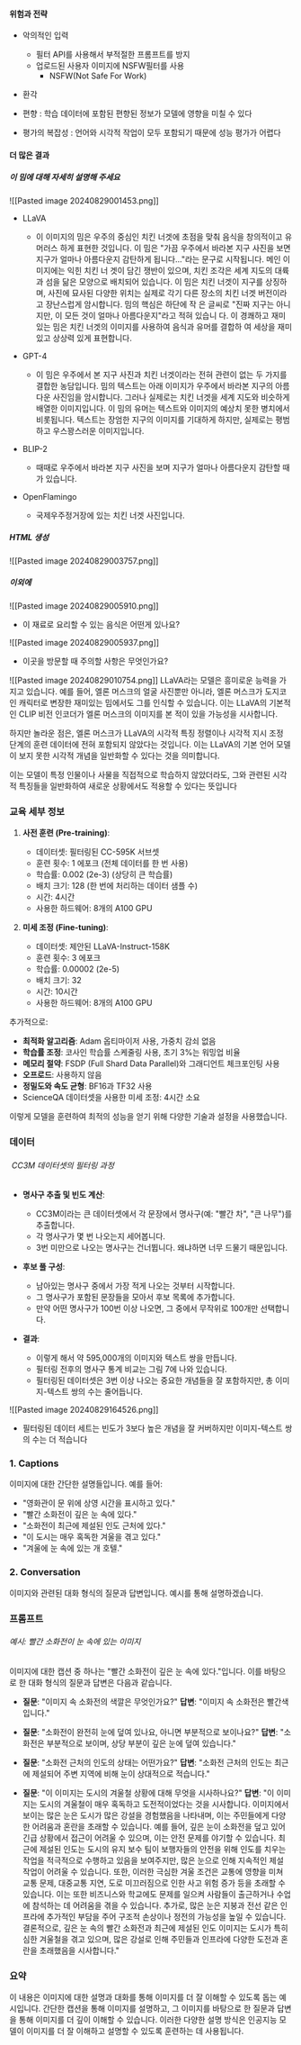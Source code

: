 #### 위험과 전략
- 악의적인 입력 
	- 필터 API를 사용해서 부적절한 프롬프트를 방지
	- 업로드된 사용자 이미지에 NSFW필터를 사용
		- NSFW(Not Safe For Work)

- 환각 
- 편향 : 학습 데이터에 포함된 편향된 정보가 모델에 영향을 미칠 수 있다
- 평가의 복잡성 : 언어와 시각적 작업이 모두 포함되기 때문에 성능 평가가 어렵다

#### 더 많은 결과
##### 이 밈에 대해 자세히 설명해 주세요
![[Pasted image 20240829001453.png]]

- LLaVA
	- 이 이미지의 밈은 우주의 중심인 치킨 너겟에 초점을 맞춰 음식을 창의적이고 유머러스
하게 표현한 것입니다. 이 밈은 "가끔 우주에서 바라본 지구 사진을 보면 지구가 얼마나
아름다운지 감탄하게 됩니다..."라는 문구로 시작됩니다. 메인 이미지에는 익힌 치킨 너
겟이 담긴 쟁반이 있으며, 치킨 조각은 세계 지도의 대륙과 섬을 닮은 모양으로 배치되어
있습니다. 이 밈은 치킨 너겟이 지구를 상징하며, 사진에 묘사된 다양한 위치는 실제로
각기 다른 장소의 치킨 너겟 버전이라고 장난스럽게 암시합니다. 밈의 핵심은 하단에 작
은 글씨로 "진짜 지구는 아니지만, 이 모든 것이 얼마나 아름다운지"라고 적혀 있습니
다. 이 경쾌하고 재미있는 밈은 치킨 너겟의 이미지를 사용하여 음식과 유머를 결합하
여 세상을 재미있고 상상력 있게 표현합니다.

- GPT-4
	- 이 밈은 우주에서 본 지구 사진과 치킨 너겟이라는 전혀 관련이 없는 두 가지를 결합한
농담입니다. 밈의 텍스트는 아래 이미지가 우주에서 바라본 지구의 아름다운 사진임을
암시합니다. 그러나 실제로는 치킨 너겟을 세계 지도와 비슷하게 배열한 이미지입니다.
이 밈의 유머는 텍스트와 이미지의 예상치 못한 병치에서 비롯됩니다. 텍스트는 장엄한
지구의 이미지를 기대하게 하지만, 실제로는 평범하고 우스꽝스러운 이미지입니다.

- BLIP-2
	- 때때로 우주에서 바라본 지구 사진을 보며 지구가 얼마나 아름다운지 감탄할 때가 있습니다.

- OpenFlamingo
	- 국제우주정거장에 있는 치킨 너겟 사진입니다.

##### HTML 생성
![[Pasted image 20240829003757.png]]

##### 이외에
![[Pasted image 20240829005910.png]]
- 이 재료로 요리할 수 있는 음식은 어떤게 있나요?

![[Pasted image 20240829005937.png]]
- 이곳을 방문할 때 주의할 사항은 무엇인가요? 

![[Pasted image 20240829010754.png]]
 LLaVA라는 모델은 흥미로운 능력을 가지고 있습니다. 예를 들어, 엘론 머스크의 얼굴 사진뿐만 아니라, 엘론 머스크가 도지코인 캐릭터로 변장한 재미있는 밈에서도 그를 인식할 수 있습니다. 이는 LLaVA의 기본적인 CLIP 비전 인코더가 엘론 머스크의 이미지를 본 적이 있을 가능성을 시사합니다.

 하지만 놀라운 점은, 엘론 머스크가 LLaVA의 시각적 특징 정렬이나 시각적 지시 조정 단계의 훈련 데이터에 전혀 포함되지 않았다는 것입니다. 이는 LLaVA의 기본 언어 모델이 보지 못한 시각적 개념을 일반화할 수 있다는 것을 의미합니다.

이는 모델이 특정 인물이나 사물을 직접적으로 학습하지 않았더라도, 그와 관련된 시각적 특징들을 일반화하여 새로운 상황에서도 적용할 수 있다는 뜻입니다

### 교육 세부 정보
1. **사전 훈련 (Pre-training)**:
    - 데이터셋: 필터링된 CC-595K 서브셋
    - 훈련 횟수: 1 에포크 (전체 데이터를 한 번 사용)
    - 학습률: 0.002 (2e-3) (상당히 큰 학습률)
    - 배치 크기: 128 (한 번에 처리하는 데이터 샘플 수)
    - 시간: 4시간
    - 사용한 하드웨어: 8개의 A100 GPU
	
2. **미세 조정 (Fine-tuning)**:
    - 데이터셋: 제안된 LLaVA-Instruct-158K
    - 훈련 횟수: 3 에포크
    - 학습률: 0.00002 (2e-5)
    - 배치 크기: 32
    - 시간: 10시간
    - 사용한 하드웨어: 8개의 A100 GPU

추가적으로:
- **최적화 알고리즘**: Adam 옵티마이저 사용, 가중치 감쇠 없음
- **학습률 조정**: 코사인 학습률 스케줄링 사용, 초기 3%는 워밍업 비율
- **메모리 절약**: FSDP (Full Shard Data Parallel)와 그래디언트 체크포인팅 사용
- **오프로드**: 사용하지 않음
- **정밀도와 속도 균형**: BF16과 TF32 사용
- ScienceQA 데이터셋을 사용한 미세 조정: 4시간 소요

이렇게 모델을 훈련하여 최적의 성능을 얻기 위해 다양한 기술과 설정을 사용했습니다.

### 데이터
######  CC3M 데이터셋의 필터링 과정
- **명사구 추출 및 빈도 계산**:
    - CC3M이라는 큰 데이터셋에서 각 문장에서 명사구(예: "빨간 차", "큰 나무")를 추출합니다.
    - 각 명사구가 몇 번 나오는지 세어봅니다.
    - 3번 미만으로 나오는 명사구는 건너뜁니다. 왜냐하면 너무 드물기 때문입니다.

- **후보 풀 구성**:
    - 남아있는 명사구 중에서 가장 적게 나오는 것부터 시작합니다.
    - 그 명사구가 포함된 문장들을 모아서 후보 목록에 추가합니다.
    - 만약 어떤 명사구가 100번 이상 나오면, 그 중에서 무작위로 100개만 선택합니다.

- **결과**:
    - 이렇게 해서 약 595,000개의 이미지와 텍스트 쌍을 만듭니다.
    - 필터링 전후의 명사구 통계 비교는 그림 7에 나와 있습니다.
    - 필터링된 데이터셋은 3번 이상 나오는 중요한 개념들을 잘 포함하지만, 총 이미지-텍스트 쌍의 수는 줄어듭니다.

![[Pasted image 20240829164526.png]]
- 필터링된 데이터 세트는 빈도가 3보다 높은 개념을 잘 커버하지만 이미지-텍스트 쌍의 수는 더 적습니다

### 1. Captions

이미지에 대한 간단한 설명들입니다. 예를 들어:

- "영화관이 문 위에 상영 시간을 표시하고 있다."
- "빨간 소화전이 깊은 눈 속에 있다."
- "소화전이 최근에 제설된 인도 근처에 있다."
- "이 도시는 매우 혹독한 겨울을 겪고 있다."
- "겨울에 눈 속에 있는 개 호텔."

### 2. Conversation

이미지와 관련된 대화 형식의 질문과 답변입니다. 예시를 통해 설명하겠습니다.

### 프롬프트
###### 예시: 빨간 소화전이 눈 속에 있는 이미지

이미지에 대한 캡션 중 하나는 "빨간 소화전이 깊은 눈 속에 있다."입니다. 이를 바탕으로 한 대화 형식의 질문과 답변은 다음과 같습니다.

- **질문**: "이미지 속 소화전의 색깔은 무엇인가요?" **답변**: "이미지 속 소화전은 빨간색입니다."
    
- **질문**: "소화전이 완전히 눈에 덮여 있나요, 아니면 부분적으로 보이나요?" **답변**: "소화전은 부분적으로 보이며, 상당 부분이 깊은 눈에 덮여 있습니다."
    
- **질문**: "소화전 근처의 인도의 상태는 어떤가요?" **답변**: "소화전 근처의 인도는 최근에 제설되어 주변 지역에 비해 눈이 상대적으로 적습니다."
    
- **질문**: "이 이미지는 도시의 겨울철 상황에 대해 무엇을 시사하나요?" **답변**: "이 이미지는 도시의 겨울철이 매우 혹독하고 도전적이었다는 것을 시사합니다. 이미지에서 보이는 많은 눈은 도시가 많은 강설을 경험했음을 나타내며, 이는 주민들에게 다양한 어려움과 혼란을 초래할 수 있습니다. 예를 들어, 깊은 눈이 소화전을 덮고 있어 긴급 상황에서 접근이 어려울 수 있으며, 이는 안전 문제를 야기할 수 있습니다. 최근에 제설된 인도는 도시의 유지 보수 팀이 보행자들의 안전을 위해 인도를 치우는 작업을 적극적으로 수행하고 있음을 보여주지만, 많은 눈으로 인해 지속적인 제설 작업이 어려울 수 있습니다. 또한, 이러한 극심한 겨울 조건은 교통에 영향을 미쳐 교통 문제, 대중교통 지연, 도로 미끄러짐으로 인한 사고 위험 증가 등을 초래할 수 있습니다. 이는 또한 비즈니스와 학교에도 문제를 일으켜 사람들이 출근하거나 수업에 참석하는 데 어려움을 겪을 수 있습니다. 추가로, 많은 눈은 지붕과 전선 같은 인프라에 추가적인 부담을 주어 구조적 손상이나 정전의 가능성을 높일 수 있습니다. 결론적으로, 깊은 눈 속의 빨간 소화전과 최근에 제설된 인도 이미지는 도시가 특히 심한 겨울철을 겪고 있으며, 많은 강설로 인해 주민들과 인프라에 다양한 도전과 혼란을 초래했음을 시사합니다."
    

### 요약

이 내용은 이미지에 대한 설명과 대화를 통해 이미지를 더 잘 이해할 수 있도록 돕는 예시입니다. 간단한 캡션을 통해 이미지를 설명하고, 그 이미지를 바탕으로 한 질문과 답변을 통해 이미지를 더 깊이 이해할 수 있습니다. 이러한 다양한 설명 방식은 인공지능 모델이 이미지를 더 잘 이해하고 설명할 수 있도록 훈련하는 데 사용됩니다.